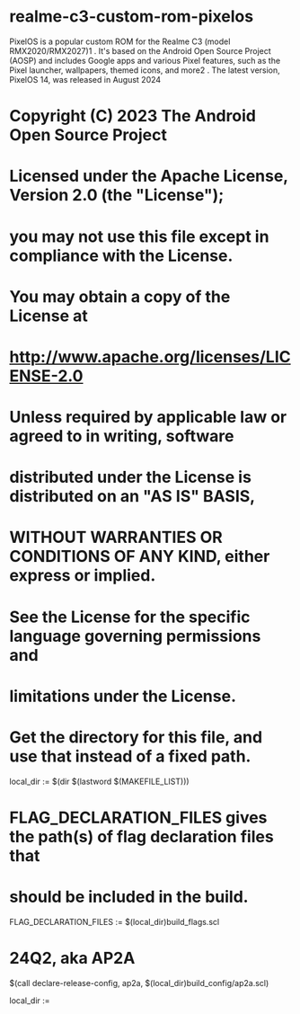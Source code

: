 # realme-c3-custom-rom-pixelos
PixelOS is a popular custom ROM for the Realme C3 (model RMX2020/RMX2027)1 . It's based on the Android Open Source Project (AOSP) and includes Google apps and various Pixel features, such as the Pixel launcher, wallpapers, themed icons, and more2 . The latest version, PixelOS 14, was released in August 2024

# Copyright (C) 2023 The Android Open Source Project
#
# Licensed under the Apache License, Version 2.0 (the "License");
# you may not use this file except in compliance with the License.
# You may obtain a copy of the License at
#
#      http://www.apache.org/licenses/LICENSE-2.0
#
# Unless required by applicable law or agreed to in writing, software
# distributed under the License is distributed on an "AS IS" BASIS,
# WITHOUT WARRANTIES OR CONDITIONS OF ANY KIND, either express or implied.
# See the License for the specific language governing permissions and
# limitations under the License.

# Get the directory for this file, and use that instead of a fixed path.
local_dir := $(dir $(lastword $(MAKEFILE_LIST)))

# FLAG_DECLARATION_FILES gives the path(s) of flag declaration files that
# should be included in the build.
FLAG_DECLARATION_FILES := $(local_dir)build_flags.scl

# 24Q2, aka AP2A
$(call declare-release-config, ap2a, $(local_dir)build_config/ap2a.scl)

local_dir :=
